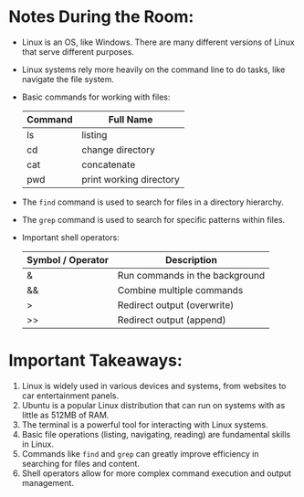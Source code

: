 # Notes During the Room:

- Linux is an OS, like Windows. There are many different versions of Linux that serve different purposes.
- Linux systems rely more heavily on the command line to do tasks, like navigate the file system.
- Basic commands for working with files:
  
  | Command | Full Name |
  |---------|-----------|
  | ls      | listing   |
  | cd      | change directory |
  | cat     | concatenate |
  | pwd     | print working directory |

- The `find` command is used to search for files in a directory hierarchy.
- The `grep` command is used to search for specific patterns within files.

- Important shell operators:

  | Symbol / Operator | Description |
  |-------------------|-------------|
  | &                 | Run commands in the background |
  | &&                | Combine multiple commands |
  | >                 | Redirect output (overwrite) |
  | >>                | Redirect output (append) |

# Important Takeaways:

1. Linux is widely used in various devices and systems, from websites to car entertainment panels.
2. Ubuntu is a popular Linux distribution that can run on systems with as little as 512MB of RAM.
3. The terminal is a powerful tool for interacting with Linux systems.
4. Basic file operations (listing, navigating, reading) are fundamental skills in Linux.
5. Commands like `find` and `grep` can greatly improve efficiency in searching for files and content.
6. Shell operators allow for more complex command execution and output management.
